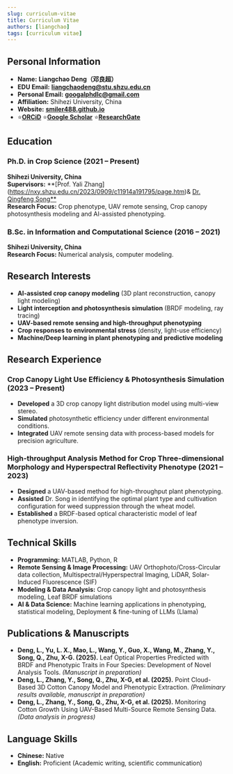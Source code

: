 ```yaml
---
slug: curriculum-vitae
title: Curriculum Vitae
authors: [liangchao]
tags: [curriculum vitae]
---
```


## **Personal Information**

- **Name:** **Liangchao Deng（邓良超）**
- **EDU Email:** [**liangchaodeng@stu.shzu.edu.cn**](mailto:liangchaodeng@stu.shzu.edu.cn)
- **Personal Email:** [**googalphdlc@gmail.com**](mailto:googalphdlc@gmail.com)  
- **Affiliation:** Shihezi University, China
- **Website:** [**smiler488.github.io**](https://smiler488.github.io/)
- ⭐️[**ORCiD**](https://orcid.org/0000-0002-5194-0655) ⭐️[**Google Scholar**](https://scholar.google.com/citations?hl=en&user=u3GFRMQAAAAJ&view_op=list_works&gmla=AKKJWFffSbl6d7OxPwFZjebuwcMuJy2NhxQB4ai8uSNXoMNm9uUdL6EhXkBbRS_pBwuSD-m-iEUirPmhwP1V35RutEPdlKjJIbzlmFUjO_JNLfsbCnZvgHbUN0Sic_Bw4o36-DT-W0cGk_M) ⭐️[**ResearchGate**](https://www.researchgate.net/profile/Liangchao-Deng?ev=hdr_xprf&_sg=0_OgV4yGq2zHLxAOjAOmRPeYnHG9Ff6treSDs1uU6GtxqFohfZhKzXRPriJ8yRi-sMx2qeO1W6_mFot8W4pas_Vj)

<!-- truncate -->

## **Education**

### **Ph.D. in Crop Science (2021 – Present)**

**Shihezi University, China**  
**Supervisors:** **[Prof. Yali Zhang] (https://nxy.shzu.edu.cn/2023/0909/c11914a191795/page.htm)& [Dr. Qingfeng Song**](https://scholar.google.com/citations?hl=en&user=Eqo1GKIAAAAJ)  
**Research Focus:** Crop phenotype, UAV remote sensing, Crop canopy photosynthesis modeling and AI-assisted phenotyping.

### **B.Sc. in Information and Computational Science (2016 – 2021)**

**Shihezi University, China**  
**Research Focus:** Numerical analysis, computer modeling.

## **Research Interests**

- **AI-assisted crop canopy modeling** (3D plant reconstruction, canopy light modeling)
- **Light interception and photosynthesis simulation** (BRDF modeling, ray tracing)
- **UAV-based remote sensing and high-throughput phenotyping**
- **Crop responses to environmental stress** (density, light-use efficiency)
- **Machine/Deep learning in plant phenotyping and predictive modeling**

## **Research Experience**

### **Crop Canopy Light Use Efficiency & Photosynthesis Simulation (2023 – Present)**

- **Developed** a 3D crop canopy light distribution model using multi-view stereo.
- **Simulated** photosynthetic efficiency under different environmental conditions.
- **Integrated** UAV remote sensing data with process-based models for precision agriculture.

### **High-throughput Analysis Method for Crop Three-dimensional Morphology and Hyperspectral Reflectivity Phenotype (2021 – 2023)**

- **Designed** a UAV-based method for high-throughput plant phenotyping.
- **Assisted** Dr. Song in identifying the optimal plant type and cultivation configuration for weed suppression through the wheat model.
- **Established** a BRDF-based optical characteristic model of leaf phenotype inversion.

## **Technical Skills**

- **Programming:** MATLAB, Python, R 
- **Remote Sensing & Image Processing:** UAV Orthophoto/Cross-Circular data collection, Multispectral/Hyperspectral Imaging, LiDAR, Solar-Induced Fluorescence (SIF)  
- **Modeling & Data Analysis:** Crop canopy light and photosynthesis modeling, Leaf BRDF simulations  
- **AI & Data Science:** Machine learning applications in phenotyping, statistical modeling, Deployment & fine-tuning of LLMs (Llama)

## **Publications & Manuscripts**

- **Deng, L., Yu, L. X., Mao, L., Wang, Y., Guo, X., Wang, M., Zhang, Y., Song, Q., Zhu, X-G. (2025).** Leaf Optical Properties Predicted with BRDF and Phenotypic Traits in Four Species: Development of Novel Analysis Tools. *(Manuscript in preparation)*
- **Deng, L., Zhang, Y., Song, Q., Zhu, X-G, et al. (2025).** Point Cloud-Based 3D Cotton Canopy Model and Phenotypic Extraction. *(Preliminary results available, manuscript in preparation)*
- **Deng, L., Zhang, Y., Song, Q., Zhu, X-G, et al. (2025).** Monitoring Cotton Growth Using UAV-Based Multi-Source Remote Sensing Data. *(Data analysis in progress)*

## **Language Skills**

- **Chinese:** Native  
- **English:** Proficient (Academic writing, scientific communication)
